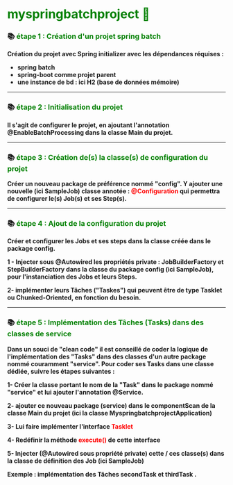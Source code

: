 # <font color=green> myspringbatchproject 🎯 </font>


### 📚 <font color=green> étape 1 : Création d'un projet spring batch </font>
<B>
Création du projet avec Spring initializer 
avec les dépendances réquises : 

- spring batch
- spring-boot comme projet parent
- une instance de bd : ici H2 (base de données mémoire)

----

### 📚 <font color=green> étape 2 : Initialisation du projet </font>

Il s'agit de configurer le projet, en ajoutant l'annotation @EnableBatchProcessing
dans la classe Main du projet.

----

### 📚 <font color=green> étape 3 : Création de(s) la classe(s) de configuration du projet</font>

Créer un nouveau package de préférence nommé "config".
Y ajouter une nouvelle (ici SampleJob) classe annotée : <font color=red> @Configuration</font>
qui permettra de configurer le(s) Job(s) et ses Step(s).

---

### 📚 <font color=green> étape 4 : Ajout de la configuration du projet</font>

Créer et configurer les Jobs et ses steps dans la classe créée dans le package config.

1 - Injecter sous @Autowired les propriétés private : JobBuilderFactory et StepBuilderFactory dans
la classe du package config (ici SampleJob), pour l'instanciation des Jobs et leurs Steps.

2- implémenter leurs Tâches ("Taskes") qui peuvent être de type Tasklet ou Chunked-Oriented, en fonction du besoin.

---

### 📚 <font color=green> étape 5 : Implémentation des Tâches (Tasks) dans des classes de service </font>

Dans un souci de "clean code" il est conseillé de coder la logique de l'implémentation des "Tasks" dans des classes
d'un autre package nommé couramment "service".
Pour coder ses Tasks dans une classe dédiée, suivre les étapes suivantes :

1- Créer la classe portant le nom de la "Task" dans le package nommé "service" et lui ajouter l'annotation @Service.

2- ajouter ce nouveau package (service) dans le componentScan de la classe Main du projet (ici la classe MyspringbatchprojectApplication)

3- Lui faire implémenter l'interface <font color=red> Tasklet </font>

4- Redéfinir la méthode <font color=red> execute() </font> de cette interface

5- Injecter (@Autowired sous propriété private) cette / ces classe(s) dans la classe de définition des Job (ici SampleJob)

<b> Exemple : implémentation des Tâches secondTask et thirdTask </b>.